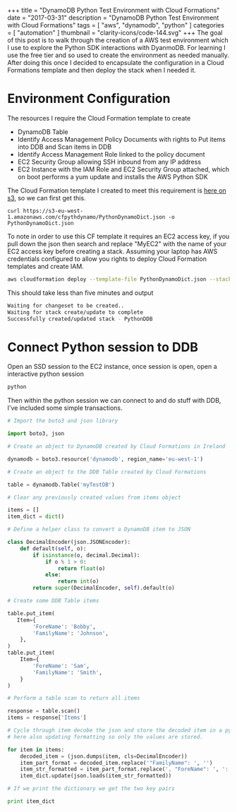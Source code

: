 +++
title = "DynamoDB Python Test Environment with Cloud Formations"
date = "2017-03-31"
description = "DynamoDB Python Test Environment with Cloud Formations"
tags = [
    "aws",
    "dynamodb",
    "python"
]
categories = [
    "automation"
]
thumbnail = "clarity-icons/code-144.svg"
+++
The goal of this post is to walk through the creation of a AWS test environment which I use to explore the Python SDK interactions with DyanmoDB. For learning I use the free tier and so used to create the environment as needed manually. After doing this once I decided to encapsulate the configuration in a Cloud Formations template and then deploy the stack when I needed it.

# Environment Configuration
The resources I require the Cloud Formation template to create
- DynamoDB Table
- Identify Access Management Policy Documents with rights to Put items into DDB and Scan items in DDB
- Identify Access Management Role linked to the policy document
- EC2 Security Group allowing SSH inbound from any IP address
- EC2 Instance with the IAM Role and EC2 Security Group attached, which on boot performs a yum update and installs the AWS Python SDK

The Cloud Formation template I created to meet this requirement is [here on s3](https://s3-eu-west-1.amazonaws.com/cfpythdynamo/PythonDynamoDict.json),  so we can first get this.

```
curl https://s3-eu-west-1.amazonaws.com/cfpythdynamo/PythonDynamoDict.json -o PythonDynamoDict.json
```

To note in order to use this CF template it requires an EC2 access key,  if you pull down the json then search and replace "MyEC2" with the name of your EC2 access key before creating a stack. Assuming your laptop has AWS credentials configured to allow you rights to deploy Cloud Formation templates and create IAM.

```bash
aws cloudformation deploy --template-file PythonDynamoDict.json --stack-name "PythonDDB" --capabilities "CAPABILITY_IAM"
```

This should take less than five minutes and output

```bash
Waiting for changeset to be created..
Waiting for stack create/update to complete
Successfully created/updated stack - PythonDDB
```

# Connect Python session to DDB
Open an SSD session to the EC2 instance, once session is open,  open a interactive python session
 
```bash
python
```

Then within the python session we can connect to and do stuff with DDB, I've included some simple transactions.

```python
# Import the boto3 and json library

import boto3, json

# Create an object to DynamoDB created by Cloud Formations in Ireland

dynamodb = boto3.resource('dynamodb', region_name='eu-west-1')

# Create an object to the DDB Table created by Cloud Formations

table = dynamodb.Table('myTestDB')

# Clear any previously created values from items object

items = []
item_dict = dict()

# Define a helper class to convert a DynamoDB item to JSON

class DecimalEncoder(json.JSONEncoder):
    def default(self, o):
        if isinstance(o, decimal.Decimal):
            if o % 1 > 0:
                return float(o)
            else:
                return int(o)
        return super(DecimalEncoder, self).default(o)

# Create some DDB Table items

table.put_item(
   Item={
        'ForeName': 'Bobby',
        'FamilyName': 'Johnson',
    },
)
table.put_item(
    Item={
        'ForeName': 'Sam',
        'FamilyName': 'Smith',
    }
)

# Perform a table scan to return all items

response = table.scan()
items = response['Items']

# Cycle through item decobe the json and store the decoded item in a python dictionary named item_dict
# here also updating formatting so only the values are stored.

for item in items:
    decoded_item = (json.dumps(item, cls=DecimalEncoder))
    item_part_format = decoded_item.replace('"FamilyName": ', '')
    item_str_formatted = item_part_format.replace(', "ForeName": ', ':')
    item_dict.update(json.loads(item_str_formatted))

# If we print the dictionary we get the two key pairs

print item_dict
```